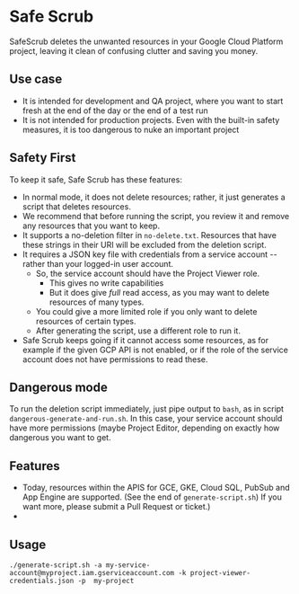 # Safe Scrub

SafeScrub  deletes the unwanted resources in your Google Cloud Platform project, leaving it clean of confusing clutter and saving you money.

## Use case
- It is intended for development and QA project, where you want to start fresh at the end of the day or the end of a test run
- It is not intended for production projects. Even with the built-in safety measures, it is too dangerous to nuke an important project

## Safety First 
To keep it safe, Safe Scrub has these features:
- In normal mode, it does not delete resources; rather, it just  generates a script that deletes resources.
- We recommend that before running the script, you review it and remove any resources that you want to keep.
- It supports a no-deletion filter  in `no-delete.txt`. Resources that have these strings in their URI will be excluded from the deletion script.
- It requires a JSON key file with credentials from a service account -- rather than your logged-in user account. 
  - So, the service account should have the Project Viewer role.
    - This gives no  write capabilities  
    - But it does give _full_ read access, as you may want to delete resources of many types.
  - You could give a more limited role if you only want to delete resources of certain types.
  - After generating the script, use a different role to run it.
- Safe Scrub keeps going if it cannot access some resources, as for example if the given GCP API is not enabled, or if the role of the service account does not have permissions to read these.

## Dangerous mode
To run the deletion script immediately, just pipe output to `bash`, as  in script `dangerous-generate-and-run.sh`. In this case, your service account 
should have more permissions (maybe Project Editor, depending on exactly how dangerous you want to get.

## Features
- Today, resources within the APIS for GCE, GKE, Cloud SQL, PubSub and App Engine are supported. 
(See the end of `generate-script.sh`) If you want more, please submit a Pull Request or ticket.)
-
## Usage
`./generate-script.sh -a my-service-account@myproject.iam.gserviceaccount.com -k project-viewer-credentials.json -p  my-project`

    
